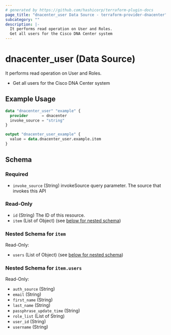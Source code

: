 ```yaml
---
# generated by https://github.com/hashicorp/terraform-plugin-docs
page_title: "dnacenter_user Data Source - terraform-provider-dnacenter"
subcategory: ""
description: |-
  It performs read operation on User and Roles.
  Get all users for the Cisco DNA Center system
---
```


# dnacenter_user (Data Source)

It performs read operation on User and Roles.

- Get all users for the Cisco DNA Center system

## Example Usage

```terraform
data "dnacenter_user" "example" {
  provider      = dnacenter
  invoke_source = "string"
}

output "dnacenter_user_example" {
  value = data.dnacenter_user.example.item
}
```

<!-- schema generated by tfplugindocs -->
## Schema

### Required

- `invoke_source` (String) invokeSource query parameter. The source that invokes this API

### Read-Only

- `id` (String) The ID of this resource.
- `item` (List of Object) (see [below for nested schema](#nestedatt--item))

<a id="nestedatt--item"></a>
### Nested Schema for `item`

Read-Only:

- `users` (List of Object) (see [below for nested schema](#nestedobjatt--item--users))

<a id="nestedobjatt--item--users"></a>
### Nested Schema for `item.users`

Read-Only:

- `auth_source` (String)
- `email` (String)
- `first_name` (String)
- `last_name` (String)
- `passphrase_update_time` (String)
- `role_list` (List of String)
- `user_id` (String)
- `username` (String)


